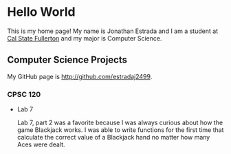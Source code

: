 # Hello World

This is my home page! My name is Jonathan Estrada and I am a student at [Cal State Fullerton](http://www.fullerton.edu/) and my major is Computer Science.

## Computer Science Projects

My GitHub page is http://github.com/estradaj2499.

### CPSC 120

* Lab 7

    Lab 7, part 2 was a favorite because I was always curious about how the
    game Blackjack works. I was able to write functions for the first time
    that calculate the correct value of a Blackjack hand no matter how many
    Aces were dealt.

